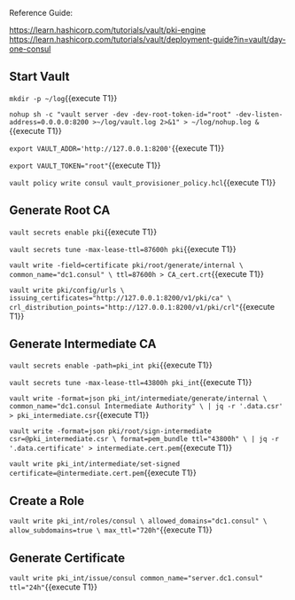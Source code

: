 


Reference Guide:

https://learn.hashicorp.com/tutorials/vault/pki-engine
https://learn.hashicorp.com/tutorials/vault/deployment-guide?in=vault/day-one-consul

## Start Vault

`mkdir -p ~/log`{{execute T1}}

`nohup sh -c "vault server -dev -dev-root-token-id="root" -dev-listen-address=0.0.0.0:8200 >~/log/vault.log 2>&1" > ~/log/nohup.log &`{{execute T1}}

`export VAULT_ADDR='http://127.0.0.1:8200'`{{execute T1}}

`export VAULT_TOKEN="root"`{{execute T1}}


`vault policy write consul vault_provisioner_policy.hcl`{{execute T1}}


## Generate Root CA

`vault secrets enable pki`{{execute T1}}

`vault secrets tune -max-lease-ttl=87600h pki`{{execute T1}}


`vault write -field=certificate pki/root/generate/internal \
        common_name="dc1.consul" \
        ttl=87600h > CA_cert.crt`{{execute T1}}


`vault write pki/config/urls \
        issuing_certificates="http://127.0.0.1:8200/v1/pki/ca" \
        crl_distribution_points="http://127.0.0.1:8200/v1/pki/crl"`{{execute T1}}

## Generate Intermediate CA

`vault secrets enable -path=pki_int pki`{{execute T1}}

`vault secrets tune -max-lease-ttl=43800h pki_int`{{execute T1}}

`vault write -format=json pki_int/intermediate/generate/internal \
        common_name="dc1.consul Intermediate Authority" \
        | jq -r '.data.csr' > pki_intermediate.csr`{{execute T1}}

`vault write -format=json pki/root/sign-intermediate csr=@pki_intermediate.csr \
        format=pem_bundle ttl="43800h" \
        | jq -r '.data.certificate' > intermediate.cert.pem`{{execute T1}}

`vault write pki_int/intermediate/set-signed certificate=@intermediate.cert.pem`{{execute T1}}


## Create a Role

`vault write pki_int/roles/consul \
        allowed_domains="dc1.consul" \
        allow_subdomains=true \
        max_ttl="720h"`{{execute T1}}

## Generate Certificate

`vault write pki_int/issue/consul common_name="server.dc1.consul" ttl="24h"`{{execute T1}}




